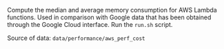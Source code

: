 
Compute the median and average memory consumption for AWS Lambda functions.
Used in comparison with Google data that has been obtained through the Google Cloud interface.
Run the `run.sh` script.

Source of data: `data/performance/aws_perf_cost`
